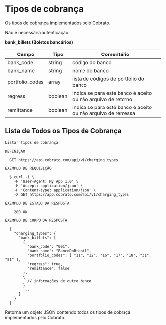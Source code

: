 # Tipos de cobrança

Os tipos de cobrança implementados pelo Cobrato.

<aside class="notice">Não é necessária autenticação.</aside>

**bank_billets (Boletos bancários)**

| Campo           | Tipo    | Comentário                                                   |
|-----------------|---------|--------------------------------------------------------------|
| bank_code       | string  | código do banco                                              |
| bank_name       | string  | nome do banco                                                |
| portfolio_codes | array   | lista de códigos de portfólio do banco                       |
| regress         | boolean | indica se para este banco é aceito ou não arquivo de retorno |
| remittance      | boolean | indica se para este banco é aceito ou não arquivo de remessa |


## Lista de Todos os Tipos de Cobrança

```shell
Listar Tipos de Cobrança

DEFINIÇÃO

  GET https://app.cobrato.com/api/v1/charging_types

EXEMPLO DE REQUISIÇÃO

  $ curl -i \
    -H 'User-Agent: My App 1.0' \
    -H 'Accept: application/json' \
    -H 'Content-type: application/json' \
    -X GET https://app.cobrato.com/api/v1/charging_types

EXEMPLO DE ESTADO DA RESPOSTA

    200 OK

EXEMPLO DE CORPO DA RESPOSTA

  {
    "charging_types": {
      "bank_billets": [
        {
          "bank_code": "001",
          "bank_name": "BancoDoBrasil",
          "portfolio_codes": [ "11", "12", "16", "17", "18", "31", "51" ],
          "regress": true,
          "remittance": false
        },
        {
          // informações de outro banco
        }
        ...
      ]
    }
  }
```

Retorna um objeto JSON contendo todos os tipos de cobraça implementados pelo Cobrato.

